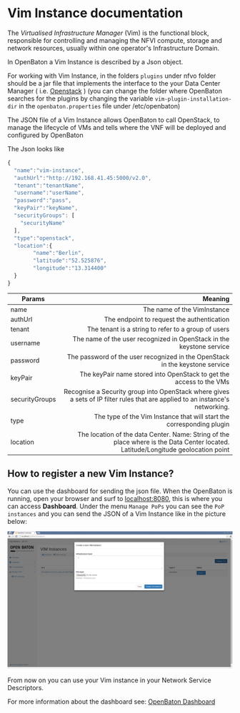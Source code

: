 # Vim Instance documentation

The *Virtualised Infrastructure Manager* (Vim) is the functional block, responsible for controlling and managing the
 NFVI compute, storage and network resources, usually within one operator's Infrastructure Domain.

In OpenBaton a Vim Instance is described by a Json object.

For working with Vim Instance, in the folders `plugins` under nfvo folder should be a jar file that implements the interface to the your Data Center Manager ( i.e. [Openstack][openstack-link] )
(you can change the folder where OpenBaton searches for the plugins by changing the variable `vim-plugin-installation-dir` in the `openbaton.properties` 
file under /etc/openbaton)

The JSON file of a Vim Instance allows OpenBaton to call OpenStack, to manage the lifecycle of VMs and tells where the VNF will be deployed and configured by OpenBaton

The Json looks like

```javascript
{
  "name":"vim-instance",
  "authUrl":"http://192.168.41.45:5000/v2.0",
  "tenant":"tenantName",
  "username":"userName",
  "password":"pass",
  "keyPair":"keyName",
  "securityGroups": [
    "securityName"
  ],
  "type":"openstack",
  "location":{
        "name":"Berlin",
        "latitude":"52.525876",
        "longitude":"13.314400"
  }
}

```


| Params          		| Meaning       													|
| -------------   		| -------------:													            |
| name  				| The name of the VimInstance |
| authUrl 				| The endpoint to request the authentication      	                        |
| tenant 				| The tenant is a string to refer to a group of users  	                    |
| username 				| The name of the user recognized in OpenStack in the keystone service    	            |
| password 				| The password of the user recognized in the OpenStack in the keystone service    	                |
| keyPair 				| The keyPair name stored into OpenStack to get the access to the VMs 
| securityGroups 		| Recognise a Security group into OpenStack where gives a sets of IP filter rules that are applied to an instance's networking.   	        |
| type 		            | The type of the Vim Instance that will start the corresponding plugin 	        |
| location 				| The location of the data Center. Name: String of the place where is the Data Center located. Latitude/Longitude geolocation point  	    |


## How to register a new Vim Instance?
You can use the dashboard for sending the json file.
When the OpenBaton is running, open your browser and surf to [localhost:8080], this is where you can access **Dashboard**.
Under the menu `Manage PoPs` you can see the `PoP instances` and you can send the JSON of a Vim Instance like in the picture below:

![registeraNewVim]

From now on you can use your Vim instance in your Network Service Descriptors.

For more information about the dashboard see: [OpenBaton Dashboard]


[OpenBaton Dashboard]:nfvo-how-to-use-gui
[localhost:8080]:localhost:8080
[registeraNewVim]:images/registeraNewVim.png
[openstack-link]:https://www.openstack.org/

<!---
Script for open external links in a new tab
-->
<script type="text/javascript" charset="utf-8">
      // Creating custom :external selector
      $.expr[':'].external = function(obj){
          return !obj.href.match(/^mailto\:/)
                  && (obj.hostname != location.hostname);
      };
      $(function(){
        $('a:external').addClass('external');
        $(".external").attr('target','_blank');
      })
</script>